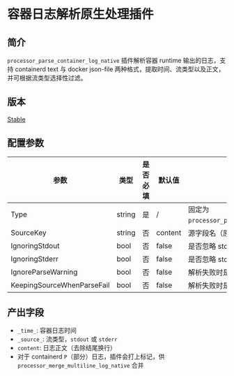 # 容器日志解析原生处理插件

## 简介

`processor_parse_container_log_native` 插件解析容器 runtime 输出的日志，支持 containerd text 与 docker json-file 两种格式，提取时间、流类型以及正文，并可根据流类型选择性过滤。

## 版本

[Stable](../../stability-level.md)

## 配置参数

|  **参数**  |  **类型**  |  **是否必填**  |  **默认值**  |  **说明**  |
| --- | --- | --- | --- | --- |
|  Type  |  string  |  是  |  /  |  固定为 `processor_parse_container_log_native`。 |
|  SourceKey  |  string  |  否  |  content  |  源字段名（原始行）。 |
|  IgnoringStdout  |  bool  |  否  |  false  |  是否忽略 stdout 流。 |
|  IgnoringStderr  |  bool  |  否  |  false  |  是否忽略 stderr 流。 |
|  IgnoreParseWarning | bool | 否 | false | 解析失败时是否忽略告警。 |
|  KeepingSourceWhenParseFail | bool | 否 | false | 解析失败时是否保留源字段。 |

## 产出字段

- `_time_`: 容器日志时间
- `_source_`: 流类型，`stdout` 或 `stderr`
- `content`: 日志正文（去除结尾换行）
- 对于 containerd `P`（部分）日志，插件会打上标记，供 `processor_merge_multiline_log_native` 合并
